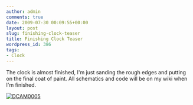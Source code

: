 ```yaml
---
author: admin
comments: true
date: 2009-07-30 00:09:55+00:00
layout: post
slug: finishing-clock-teaser
title: Finishing Clock Teaser
wordpress_id: 386
tags:
- Clock
---
```


The clock is almost finished, I'm just sanding the rough edges and putting on the final coat of paint. All schematics and code will be on my wiki when I'm finished.

[![DCAM0005](https://xkyle.com/wp-content/uploads/DCAM0005-300x225.jpg)](https://xkyle.com/wp-content/uploads/DCAM0005.JPG)

